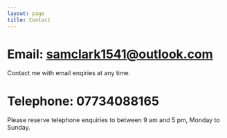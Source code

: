 ```yaml
---
layout: page
title: Contact
---
```


# Email: samclark1541@outlook.com

Contact me with email enqiries at any time.

# Telephone: 07734088165

Please reserve telephone enquiries to between 9 am and 5 pm, Monday to Sunday.
